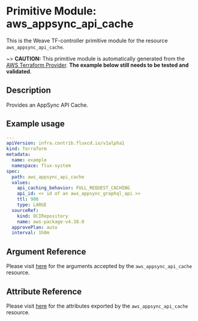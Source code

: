 
# Primitive Module: aws_appsync_api_cache

This is the Weave TF-controller primitive module for the resource `aws_appsync_api_cache`.

~> **CAUTION:** This primitive module is automatically generated from the [AWS Terraform Provider](https://registry.terraform.io/providers/hashicorp/aws/latest/docs/resources/appsync_api_cache). **The example below still needs to be tested and validated**.

## Description

Provides an AppSync API Cache.

## Example usage

```yaml
---
apiVersion: infra.contrib.fluxcd.io/v1alpha1
kind: Terraform
metadata:
  name: example
  namespace: flux-system
spec:
  path: aws_appsync_api_cache
  values:
    api_caching_behavior: FULL_REQUEST_CACHING
    api_id: << id of an aws_appsync_graphql_api >>
    ttl: 900
    type: LARGE
  sourceRef:
    kind: OCIRepository
    name: aws-package-v4.38.0
  approvePlan: auto
  interval: 1h0m
```

## Argument Reference

Please visit [here](https://registry.terraform.io/providers/hashicorp/aws/latest/docs/resources/appsync_api_cache#argument-reference) for the arguments accepted by the `aws_appsync_api_cache` resource.

## Attribute Reference

Please visit [here](https://registry.terraform.io/providers/hashicorp/aws/latest/docs/resources/appsync_api_cache#attributes-reference) for the attributes exported by the `aws_appsync_api_cache` resource.

